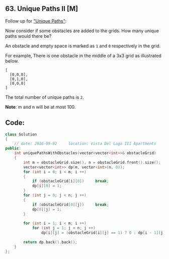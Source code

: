 ## 63. Unique Paths II [M]
Follow up for ["Unique Paths"](https://github.com/ysong49/LeetCode-Note/blob/master/algorithm/062.Unique%20Paths.md):

Now consider if some obstacles are added to the grids. How many unique paths would there be?

An obstacle and empty space is marked as `1` and `0` respectively in the grid.

For example,
There is one obstacle in the middle of a 3x3 grid as illustrated below.
```
[
  [0,0,0],
  [0,1,0],
  [0,0,0]
]
```
The total number of unique paths is `2`.

**Note**: m and n will be at most 100.

## Code:
```c++
class Solution 
{
    // date: 2016-09-02     location: Vista Del Lago III Apartments
public:
    int uniquePathsWithObstacles(vector<vector<int>>& obstacleGrid)
    {
        int m = obstacleGrid.size(), n = obstacleGrid.front().size();
        vector<vector<int>> dp(m, vector<int>(n, 0));
        for (int i = 0; i < m; i ++)
        {
            if (obstacleGrid[i][0])     break;
            dp[i][0] = 1;
        }
        for (int j = 0; j < n; j ++)
        {
            if (obstacleGrid[0][j])     break;
            dp[0][j] = 1;
        }
        
        for (int i = 1; i < m; i ++)
            for (int j = 1; j < n; j ++)
                dp[i][j] = (obstacleGrid[i][j] == 1) ? 0 : dp[i - 1][j] + dp[i][j - 1];
        
        return dp.back().back();
    }
};
```
